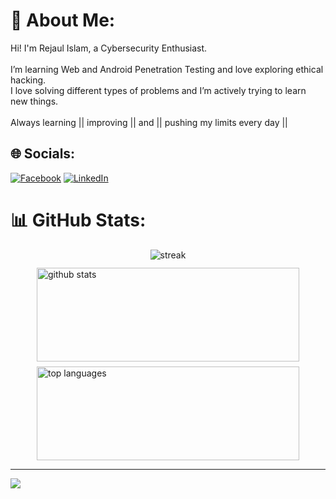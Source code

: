 # 💫 About Me:

Hi! I'm Rejaul Islam, a Cybersecurity Enthusiast.<br><br>I’m learning Web and Android Penetration Testing and love exploring ethical hacking.<br>I love solving different types of problems and I’m actively trying to learn new things.<br><br>Always learning || improving || and || pushing my limits every day ||

## 🌐 Socials:

[![Facebook](https://img.shields.io/badge/Facebook-%231877F2.svg?logo=Facebook&logoColor=white)](https://facebook.com/itssrejaul) [![LinkedIn](https://img.shields.io/badge/LinkedIn-%230077B5.svg?logo=linkedin&logoColor=white)](https://linkedin.com/in/itsrejaul)

# 📊 GitHub Stats:

<!-- Center the streak image first (using inline CSS) -->
<div style="display:flex;justify-content:center;margin:12px 0;">
  <img src="https://nirzak-streak-stats.vercel.app/?user=itsrejaul&theme=dark&hide_border=false" alt="streak" style="max-width:100%;height:auto;" />
</div>

<!-- Place two stats images side-by-side with equal size using inline CSS (flexbox). Adjust width as needed. -->
<div style="display:flex;justify-content:center;gap:8px;flex-wrap:wrap;align-items:center;margin:8px 0;">
  <img src="https://github-readme-stats.vercel.app/api?username=itsrejaul&theme=dark&hide_border=false&include_all_commits=false&count_private=false" alt="github stats" style="width:420px;height:150px;object-fit:cover;" />
  <img src="https://github-readme-stats.vercel.app/api/top-langs/?username=itsrejaul&theme=dark&hide_border=false&include_all_commits=false&count_private=false&layout=compact" alt="top languages" style="width:420px;height:150px;object-fit:cover;" />
</div>

---

[![](https://visitcount.itsvg.in/api?id=itsrejaul&icon=0&color=11)](https://visitcount.itsvg.in)

<!-- Proudly created with GPRM ( https://gprm.itsvg.in ) -->
